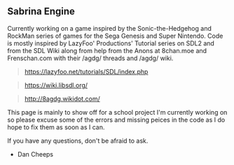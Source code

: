 Sabrina Engine
-------------------------

Currently working on a game inspired by the Sonic-the-Hedgehog and RockMan series of games for the Sega Genesis and Super Nintendo. 
Code is mostly inspired by LazyFoo' Productions' Tutorial series on SDL2 and from the SDL Wiki along from help from the Anons at 8chan.moe and Frenschan.com with their /agdg/ threads and /agdg/ wiki.


> https://lazyfoo.net/tutorials/SDL/index.php

>  https://wiki.libsdl.org/

> http://8agdg.wikidot.com/


This page is mainly to show off for a school project I'm currently working on so please excuse some of the errors and missing peices in the code as I do hope to fix them as soon as I can.

If you have any questions, don't be afraid to ask.

- Dan Cheeps
